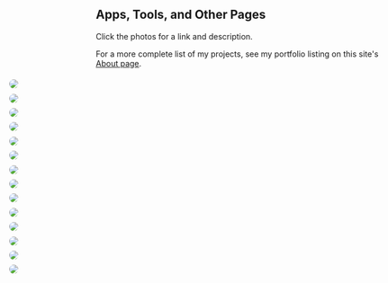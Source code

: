 
<!-- this file is generated by generateMiscGallery.py -->

[//]: # (gen-title: Misc Pages)

[//]: # (gen-keywords: apps, tools, art, javascript, photography)

[//]: # (gen-description: Links to things on this website that are not blog posts or photo galleries.)

[//]: # (gen-meta-end)

## Apps, Tools, and Other Pages

Click the photos for a link and description.

For a more complete list of my projects, see my portfolio listing on this site's <a href="../about/">About page</a>.

<style>
	.img-container {
		padding-top: 1.0rem;
		padding-bottom: 1.0rem;
		border-top: 1px solid #949b96;
	}
	details, details summary {
		/\* to keep this working as expected, updated this from inline to inline-block in October 2025 \*/
		display: inline-block;
	}
	details summary {
		list-style: none;
	}
	details img {
		border-radius: 1.0rem;
		/\* the site default padding-top for <image> makes the top rounded corners look wrong \*/
		/\* to fix this, set padding to 0 and use margin-top instead \*/
		padding: 0;
		margin-top: 0.4rem;
	}
	details > summary::-webkit-details-marker {
		display: none;
	}
	details[open] {
		display: block;
		margin-left: auto;
		margin-right: auto;
		max-width: 100%;
		padding-top: 1.0rem;
		padding-bottom: 1.0rem;
		border-top: 1px solid #949b96;
		border-bottom: 1px solid #949b96;
	}
	#loc {
		word-wrap: break-word;
	}
	.width-resp-50 {
		padding-left: 1.25%;
		padding-right: 1.25%;
		max-width: 45%;
	}
	@media screen and (min-width: 64rem) {
		.width-resp-50 {
			padding-left: 1.25%;
			padding-right: 1.25%;
			max-width: 30%;
		}
	}
	@media screen and (min-width: 104rem) {
		.width-resp-50 {
			padding-left: 1.2%;
			padding-right: 1.2%;
			max-width: 22%;
		}
	}
	.wide-override {
		width: 100%
	}
	@media screen and (min-width: 48rem) {
		.wide-override {
			width: 47rem;
			left: 50%;
			position: relative;
			transform: translateX(-50%);
		}
	}
	@media screen and (min-width: 54rem) {
		.wide-override { width: 52rem; }
	}
	@media screen and (min-width: 64rem) {
		.wide-override { width: 61rem; }
	}
	@media screen and (min-width: 74rem) {
		.wide-override { width: 70rem; }
	}
	@media screen and (min-width: 84rem) {
		.wide-override { width: 80rem; }
	}
	@media screen and (min-width: 94rem) {
		.wide-override { width: 90rem; }
	}
	@media screen and (min-width: 104rem) {
		.wide-override { width: 98rem; }
	}
	.btns {
		margin: 1rem 0;
	}
</style>
<div class="wide-override">

<details class="width-resp-50">
	<summary>
		<img class="width-100" src="../s/img/2024/gravity-2d-single-screenshot.png"/>
	</summary>
	<h2><a href="../misc/gravity-2d/">2D Gravity Simulations</a></h2>
	<p>JavaScript toy pages that simulate gravity in two dimensions.</p>
	<p>First published in 2024.</p>
</details>
<details class="width-resp-50">
	<summary>
		<img class="width-100" src="../s/img/2024/noise-flow-field-screenshot.png"/>
	</summary>
	<h2><a href="../misc/noise-flow-field/">Noise Flow Field</a></h2>
	<p>An image generator that uses a Perlin noise flow field.</p>
	<p>First published in 2024.</p>
</details>
<details class="width-resp-50">
	<summary>
		<img class="width-100" src="../s/img/2024/cascading-bloom-filters-screenshot.png"/>
	</summary>
	<h2><a href="../misc/cascading-bloom-filters/">Cascading Bloom Filters</a></h2>
	<p>A JavaScript app for playing with cascading bloom filters.</p>
	<p>First published in 2024.</p>
</details>
<details class="width-resp-50">
	<summary>
		<img class="width-100" src="../s/img/2024/click-counter-screenshot.jpg"/>
	</summary>
	<h2><a href="../misc/click-counter/">Click Counter</a></h2>
	<p>A simple JavaScript app for counting things in photos.</p>
	<p>First published in 2024.</p>
</details>
<details class="width-resp-50">
	<summary>
		<img class="width-100" src="../s/img/2024/fractal-tree-screenshot.png"/>
	</summary>
	<h2><a href="../misc/tree/">Fractal Trees</a></h2>
	<p>A JavaScript toy for generating fractal trees.</p>
	<p>First published in 2024.</p>
</details>
<details class="width-resp-50">
	<summary>
		<img class="width-100" src="../s/img/2023/6174-screenshot.jpg"/>
	</summary>
	<h2><a href="../misc/6174/">6174</a></h2>
	<p>
Little JavaScript pages for playing with the <a href="../misc/6174/">4-digit</a> and <a href="../misc/6174/k-digit.html">k-digit</a> Kaprekar Routines.</p>
	<p>First published in 2023.</p>
</details>
<details class="width-resp-50">
	<summary>
		<img class="width-100" src="../s/img/2023/nfl-elo-hero.jpg"/>
	</summary>
	<h2><a href="../nfl-elo/">NFL Elo Power Rankings</a></h2>
	<p>
NFL power rankings based on Elo ratings.<br/><br/>
Written in Python, this project parses Wikipedia data, calculates Elo ratings, and outputs the above linked page.
The project includes a test harness for adjusting Elo rating model parameters, which backtests the model on thousands
of NFL games (more than 10 full seasons at the time of writing).<br/><br/>
For more background, see my blog post <a href="../2023/NFL-Elo-Power-Rankings-for-2023.html">here</a>.</p>
	<p>First published in 2023.</p>
</details>
<details class="width-resp-50">
	<summary>
		<img class="width-100" src="../s/img/2023/partial-string-match-for-birds-screenshot.jpg"/>
	</summary>
	<h2><a href="../misc/partial-string-match-for-birds/search.html">Partial String Match for Birds</a></h2>
	<p>
An app to demonstrate partial string match for bird species names.<br/>
I tested out algorithms for finding partial string matches of bird species names, and
found one that worked well enough, and ran fast enough, for use in smartphone apps
(this would fix a gripe I have with the otherwise perfect eBird app).<br/>
I implemented the algorithm in JavaScript, and published pages for testing and running the algorithms.
For more background, see my blog post <a href="../2023/Partial-String-Match-for-Birds.html">here</a>.</p>
	<p>First published in 2023.</p>
</details>
<details class="width-resp-50">
	<summary>
		<img class="width-100" src="../s/img/2023/smarter-than-a-chimp-screenshot.jpg"/>
	</summary>
	<h2><a href="../misc/smarter-than-a-chimp/">"Smarter Than a Chimp" game</a></h2>
	<p>
A JavaScript game similar to one from this video: <a href="https://www.youtube.com/watch?v=zsXP8qeFF6A">https://www.youtube.com/watch?v=zsXP8qeFF6A</a>.<br/><br/>
The source code is availble in its <a href="https://github.com/philthompson/smarter-than-chimp">GitHub repository</a>.</p>
	<p>First published in 2023.</p>
</details>
<details class="width-resp-50">
	<summary>
		<img class="width-100" src="../s/img/2021/water-jars-screenshot.jpg"/>
	</summary>
	<h2><a href="../jars/">Water Jars game</a></h2>
	<p>
A small JavaScript implementation of the game where, given three containers, water must be evenly divided between the largest pair.
I also created a <a href="../jars/solver.html">standalone solver page</a> for any set of three containers.<br/><br/>
The source code is availble in its <a href="https://github.com/philthompson/water-jars">GitHub repository</a>.</p>
	<p>First published in 2021.</p>
</details>
<details class="width-resp-50">
	<summary>
		<img class="width-100" src="../s/img/2021/very-plotter-screenshot.jpg"/>
	</summary>
	<h2><a href="../very-plotter/">Very Plotter</a></h2>
	<p>
View the Mandelbrot set, and plots of a few mathematical sequences.
This app uses JavaScript worker threads, the number of which can be updated on the fly.<br/><br/>
The source code is availble in its <a href="https://github.com/philthompson/visualize-primes">GitHub repository</a>.</p>
	<p>First published in 2021.</p>
</details>
<details class="width-resp-50">
	<summary>
		<img class="width-100" src="../s/img/2018/qrcode-screenshot.jpg"/>
	</summary>
	<h2><a href="../qrcode.html">qrcodejs</a></h2>
	<p>
A JavaScript page for interactively generating QR codes.<br/><br/>
The source code is availble in its <a href="https://github.com/philthompson/qrcodejs">GitHub repository</a>.</p>
	<p>First published in 2018.</p>
</details>
<details class="width-resp-50">
	<summary>
		<img class="width-100" src="../s/img/2018/screensavejs-screenshot.jpg"/>
	</summary>
	<h2><a href="../screensavejs/">screensavejs</a></h2>
	<p>A JavaScript page that paints a blurry rendition of any image file.</p>
	<p>First published in 2018.</p>
</details>
<details class="width-resp-50">
	<summary>
		<img class="width-100" src="../s/img/2015/black-and-white-screenshot.jpg"/>
	</summary>
	<h2><a href="../misc/black-and-white/">Black & White Box</a></h2>
	<p>
JavaScript toy that finds a box (many are possible) describing the percentage of
black and white pixels where <i>the text itself</i> is counted.<br/><br/>
This was inspired by the xkcd #688 <a target="_blank" href="https://xkcd.com/688/">"Self-Description"</a>.<br/><br/>
The source code is availble in my original <a href="https://jsfiddle.net/b8w1coga/">jsfiddle</a>.</p>
	<p>First published in 2015.</p>
</details>
</div>
